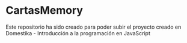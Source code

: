 # CartasMemory
Este repositorio ha sido creado para poder subir el proyecto creado en Domestika - Introducción a la programación en JavaScript
